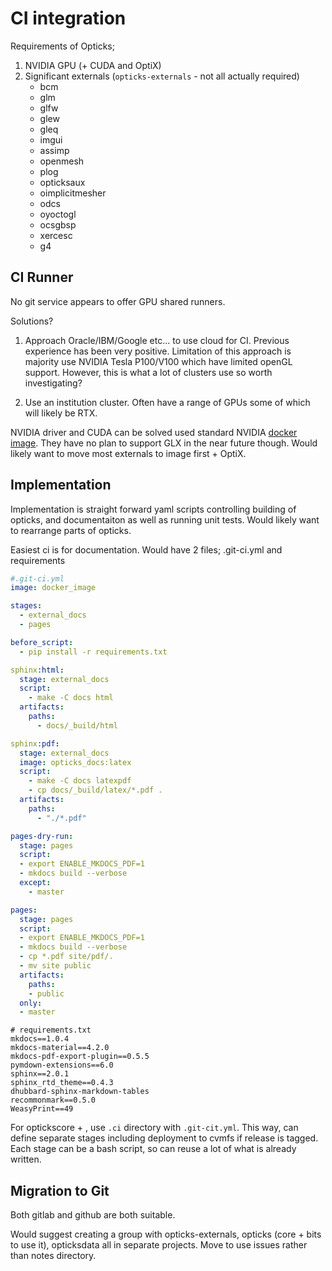 # CI integration

Requirements of Opticks;
1. NVIDIA GPU (+ CUDA and OptiX)
2. Significant externals  (`opticks-externals` - not all actually required)
    - bcm
    - glm
    - glfw
    - glew
    - gleq
    - imgui
    - assimp
    - openmesh
    - plog
    - opticksaux
    - oimplicitmesher
    - odcs
    - oyoctogl
    - ocsgbsp
    - xercesc
    - g4

## CI Runner
No git service appears to offer GPU shared runners.

Solutions? 
1. Approach Oracle/IBM/Google etc... to use cloud for CI. 
Previous experience has been very positive. 
Limitation of this approach is majority use NVIDIA Tesla P100/V100 which have limited openGL support.
However, this is what a lot of clusters use so worth investigating?

2. Use an institution cluster. Often have a range of GPUs some of which will likely be RTX.

NVIDIA driver and CUDA can be solved used standard NVIDIA [docker image](https://github.com/NVIDIA/nvidia-docker).
They have no plan to support GLX in the near future though.
Would likely want to move most externals to image first + OptiX.

## Implementation
Implementation is straight forward yaml scripts controlling building of opticks, and documentaiton as well as running 
unit tests.
Would likely want to rearrange parts of opticks.

Easiest ci is for documentation.
Would have 2 files; .git-ci.yml and requirements

```yaml
#.git-ci.yml
image: docker_image

stages:
  - external_docs
  - pages

before_script:
  - pip install -r requirements.txt

sphinx:html:
  stage: external_docs
  script:
    - make -C docs html
  artifacts:
    paths:
      - docs/_build/html

sphinx:pdf:
  stage: external_docs
  image: opticks_docs:latex
  script:
    - make -C docs latexpdf
    - cp docs/_build/latex/*.pdf .
  artifacts:
    paths:
      - "./*.pdf"

pages-dry-run:
  stage: pages
  script:
  - export ENABLE_MKDOCS_PDF=1
  - mkdocs build --verbose
  except:
    - master

pages:
  stage: pages
  script:
  - export ENABLE_MKDOCS_PDF=1
  - mkdocs build --verbose
  - cp *.pdf site/pdf/.
  - mv site public
  artifacts:
    paths:
    - public
  only:
  - master
```

```text
# requirements.txt
mkdocs==1.0.4
mkdocs-material==4.2.0
mkdocs-pdf-export-plugin==0.5.5
pymdown-extensions==6.0
sphinx==2.0.1
sphinx_rtd_theme==0.4.3
dhubbard-sphinx-markdown-tables
recommonmark==0.5.0
WeasyPrint==49
```

For optickscore + , use `.ci` directory with `.git-cit.yml`.
This way, can define separate stages including deployment to cvmfs if release is tagged.
Each stage can be a bash script, so can reuse a lot of what is already written.
  


## Migration to Git
Both gitlab and github are both suitable.

Would suggest creating a group with opticks-externals, opticks (core + bits to use it), opticksdata all in separate 
projects.
Move to use issues rather than notes directory.


